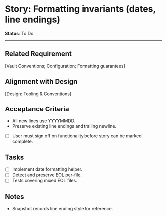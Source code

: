 # Story: Formatting invariants (dates, line endings)

**Status**: To Do

---

## Related Requirement
[Vault Conventions; Configuration; Formatting guarantees]

## Alignment with Design
[Design: Tooling & Conventions]

## Acceptance Criteria
- All new lines use YYYYMMDD.
- Preserve existing line endings and trailing newline.
- [ ] User must sign off on functionality before story can be marked complete.

## Tasks
- [ ] Implement date formatting helper.
- [ ] Detect and preserve EOL per-file.
- [ ] Tests covering mixed EOL files.

## Notes
- Snapshot records line ending style for reference.
